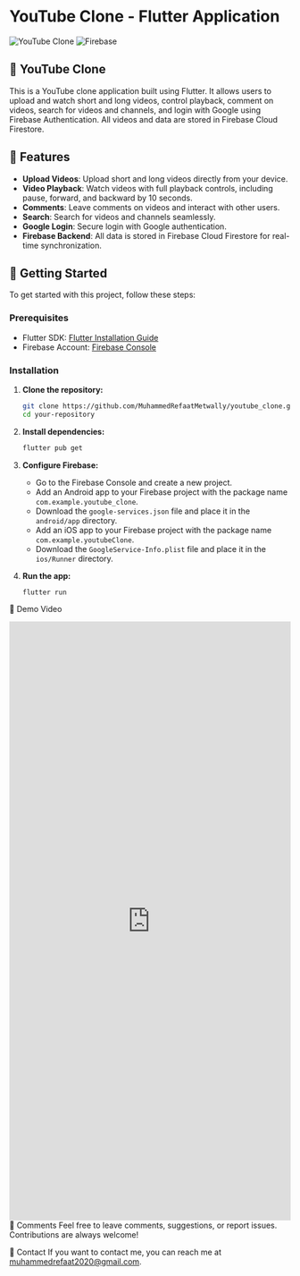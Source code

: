 # YouTube Clone - Flutter Application

![YouTube Clone](https://img.shields.io/badge/Flutter-YouTube%20Clone-blue) ![Firebase](https://img.shields.io/badge/Firebase-Backend-yellow)

## 📱 YouTube Clone

This is a YouTube clone application built using Flutter. It allows users to upload and watch short and long videos, control playback, comment on videos, search for videos and channels, and login with Google using Firebase Authentication. All videos and data are stored in Firebase Cloud Firestore.

## 🌟 Features

- **Upload Videos**: Upload short and long videos directly from your device.
- **Video Playback**: Watch videos with full playback controls, including pause, forward, and backward by 10 seconds.
- **Comments**: Leave comments on videos and interact with other users.
- **Search**: Search for videos and channels seamlessly.
- **Google Login**: Secure login with Google authentication.
- **Firebase Backend**: All data is stored in Firebase Cloud Firestore for real-time synchronization.

## 🚀 Getting Started

To get started with this project, follow these steps:

### Prerequisites

- Flutter SDK: [Flutter Installation Guide](https://flutter.dev/docs/get-started/install)
- Firebase Account: [Firebase Console](https://console.firebase.google.com/)

### Installation

1. **Clone the repository:**

    ```sh
    git clone https://github.com/MuhammedRefaatMetwally/youtube_clone.git
    cd your-repository
    ```

2. **Install dependencies:**

    ```sh
    flutter pub get
    ```

3. **Configure Firebase:**

    - Go to the Firebase Console and create a new project.
    - Add an Android app to your Firebase project with the package name `com.example.youtube_clone`.
    - Download the `google-services.json` file and place it in the `android/app` directory.
    - Add an iOS app to your Firebase project with the package name `com.example.youtubeClone`.
    - Download the `GoogleService-Info.plist` file and place it in the `ios/Runner` directory.

4. **Run the app:**

    ```sh
    flutter run
    ```

🎥 Demo Video
<div style="padding:212.5% 0 0 0;position:relative;"><iframe src="https://player.vimeo.com/video/962307824?badge=0&amp;autopause=0&amp;player_id=0&amp;app_id=58479" frameborder="0" allow="autoplay; fullscreen; picture-in-picture; clipboard-write" style="position:absolute;top:0;left:0;width:100%;height:100%;" title="studio64_njjByFbJxY"></iframe></div><script src="https://player.vimeo.com/api/player.js"></script>
💬 Comments
Feel free to leave comments, suggestions, or report issues. Contributions are always welcome!

📧 Contact
If you want to contact me, you can reach me at muhammedrefaat2020@gmail.com.
